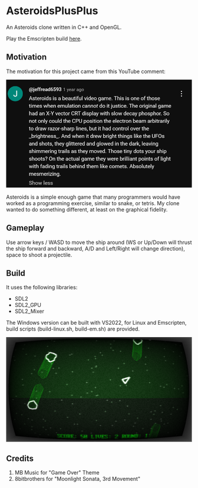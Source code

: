 # AsteroidsPlusPlus

An Asteroids clone written in C++ and OpenGL.

Play the Emscripten build [here](https://relativisticmechanic.github.io/asteroidsplusplus/).

## Motivation

The motivation for this project came from this YouTube comment:

![](./comment.png)

Asteroids is a simple enough game that many programmers would have worked as a programming exercise, similar to snake, or tetris. My clone wanted to do something different, at least on the graphical fidelity.

## Gameplay

Use arrow keys / WASD to move the ship around (WS or Up/Down will thrust the ship forward and backward, A/D and Left/Right will change direction), space to shoot a projectile.

## Build

It uses the following libraries:

- SDL2
- SDL2_GPU
- SDL2_Mixer

The Windows version can be built with VS2022, for Linux and Emscripten, build scripts (build-linux.sh, build-em.sh) are provided.

![](./gameplay.png)

## Credits

1. MB Music for "Game Over" Theme
2. 8bitbrothers for "Moonlight Sonata, 3rd Movement"
